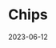 ---
title: 'Chips'
date: '2023-06-12' 
metatag: '' 
inventory: '40' 
draft: false 
# meta description 
shortDescripton: ''
description: 'Snacks'
longdescription: ''
tags: ''
brand: ''
subCategory: ''
unit: 'Unit'
sellCount: '0'
featured: False
# product Price
price: '100.0'
# Product Short Description
productID: '44F136E8-1BFF-ED11-996D-005056B3A416'
type: 'products'
category: 'Snacks' 
thumnailproduct: 'https://eraconnect.blob.core.windows.net/product-images/basics/184adb43-5746-4b1b-8410-79972a6a2264.webp' 
images:
  - image: 'https://eraconnect.blob.core.windows.net/product-images/basics/184adb43-5746-4b1b-8410-79972a6a2264.webp'  
Variants:
---